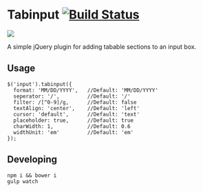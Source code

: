 # Tabinput [![Build Status](https://travis-ci.org/begizi/jquery.tabinput.svg?branch=master)](https://travis-ci.org/begizi/jquery.tabinput)

![](https://www.dropbox.com/s/9ckojygs73bc9zf/jquery.tabinput.gif?dl=0&raw=1)

A simple jQuery plugin for adding tabable sections to an input box.

## Usage

    $('input').tabinput({
      format: 'MM/DD/YYYY',   //Default: 'MM/DD/YYYY'
      seperator: '/',         //Default: '/'
      filter: /[^0-9]/g,      //Default: false
      textAlign: 'center',    //Default: 'left'
      cursor: 'default',      //Default: 'text'
      placeholder: true,      //Default: true
      charWidth: 1,           //Default: 0.6
      widthUnit: 'em'         //Default: 'em'
    });

## Developing

    npm i && bower i
    gulp watch
